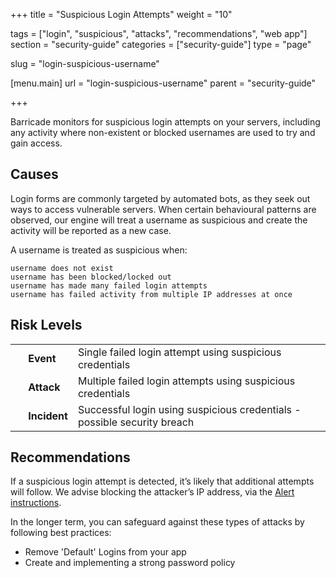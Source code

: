 +++
title = "Suspicious Login Attempts"
weight = "10"

tags = ["login", "suspicious", "attacks", "recommendations", "web app"]
section = "security-guide"
categories = ["security-guide"]
type = "page"

slug = "login-suspicious-username"

[menu.main]
    url = "login-suspicious-username"
    parent = "security-guide"

+++

Barricade monitors for suspicious login attempts on your servers, including any activity where non-existent or blocked usernames are used to try and gain access.

## Causes

Login forms are commonly targeted by automated bots, as they seek out ways to access vulnerable servers. When certain behavioural patterns are observed, our engine will treat a username as suspicious and create the activity will be reported as a new case.

A username is treated as suspicious when: 

```
username does not exist  
username has been blocked/locked out  
username has made many failed login attempts  
username has failed activity from multiple IP addresses at once
```

## Risk Levels

<table class="risk">
<tbody>
<tr>
<td><em> </em></td>
<td><strong>Event</strong></td>
<td>Single failed login attempt using suspicious credentials</td>
</tr>
<tr>
<td><em> </em></td>
<td><strong>Attack</strong></td>
<td>Multiple failed login attempts using suspicious credentials</td>
</tr>
<tr>
<td><em> </em></td>
<td><strong>Incident</strong></td>
<td>Successful login using suspicious credentials - possible security breach</td>
</tr>
</tbody>
</table>

## Recommendations

If a suspicious login attempt is detected, it’s likely that additional attempts will follow. We advise blocking the attacker’s IP address, via the [Alert instructions](https://app.barricade.io/dashboard/alerts).

In the longer term, you can safeguard against these types of attacks by following best practices:

* Remove 'Default' Logins from your app
* Create and implementing a strong password policy
